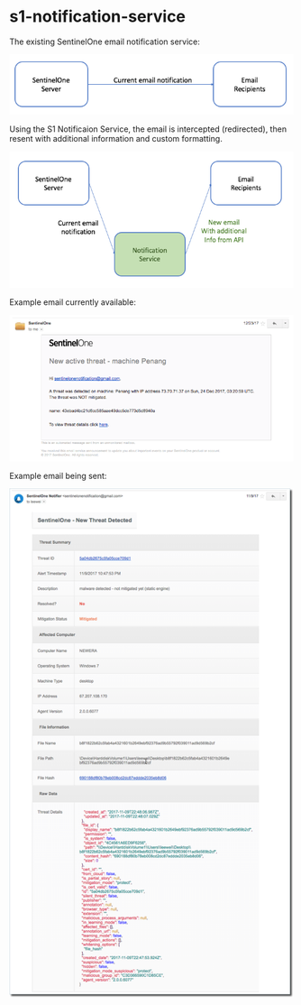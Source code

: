 # s1-notification-service

The existing SentinelOne email notification service:

![Existing architecture](images/Notification1.png)

Using the S1 Notificaion Service, the email is intercepted (redirected), then resent with additional information and custom formatting.

![New architecture](images/Notification2.png)

Example email currently available:

![Example existing email](images/existing_threat.png)

Example email being sent:

![Example new email](images/threat_notification.png)
